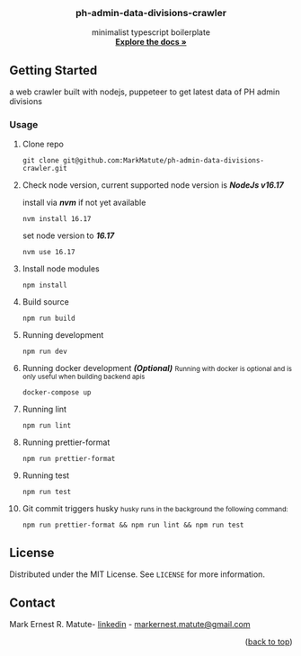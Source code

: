 <a name="readme-top"></a>

<!-- PROJECT LOGO -->
<br />
<div align="center">
<h3 align="center">ph-admin-data-divisions-crawler</h3>

  <p align="center">
    minimalist typescript boilerplate
    <br />
    <a href="https://github.com/MarkMatute/ph-admin-data-divisions-crawler"><strong>Explore the docs »</strong></a>
    <br />
  </p>
</div>

<!-- GETTING STARTED -->
## Getting Started

a web crawler built with nodejs, puppeteer to get latest data of PH admin divisions

### Usage

1. Clone repo

    ```
    git clone git@github.com:MarkMatute/ph-admin-data-divisions-crawler.git
    ```

2. Check node version, current supported node version is ***NodeJs v16.17***

    install via ***nvm*** if not yet available
    ```
    nvm install 16.17
    ```

    set node version to ***16.17***
    ```
    nvm use 16.17
    ```

3. Install node modules

    ```
    npm install
    ```

4. Build source

    ```
    npm run build
    ```

5. Running development

    ```
    npm run dev
    ```

6. Running docker development ***(Optional)***
    <small>Running with docker is optional and is only useful when building backend apis</small>

    ```
    docker-compose up
    ```


7. Running lint

    ```
    npm run lint
    ```

8. Running prettier-format

    ```
    npm run prettier-format
    ```

9. Running test

    ```
    npm run test
    ```

10. Git commit triggers husky
    <small>husky runs in the background the following command:</small>

    ```
    npm run prettier-format && npm run lint && npm run test
    ```

<!-- LICENSE -->
## License

Distributed under the MIT License. See `LICENSE` for more information.

<!-- CONTACT -->
## Contact

Mark Ernest R. Matute- [linkedin](https://www.linkedin.com/in/mark-matute/) - markernest.matute@gmail.com

<p align="right">(<a href="#readme-top">back to top</a>)</p>
